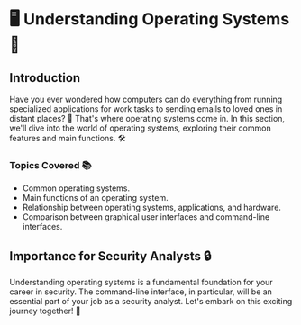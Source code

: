 # 🖥️ Understanding Operating Systems 🚀

## Introduction
Have you ever wondered how computers can do everything from running specialized applications for work tasks to sending emails to loved ones in distant places? 🤔 That's where operating systems come in. In this section, we'll dive into the world of operating systems, exploring their common features and main functions. 🛠️

### Topics Covered 📚
- Common operating systems.
- Main functions of an operating system.
- Relationship between operating systems, applications, and hardware.
- Comparison between graphical user interfaces and command-line interfaces.

## Importance for Security Analysts 🔒
Understanding operating systems is a fundamental foundation for your career in security. The command-line interface, in particular, will be an essential part of your job as a security analyst. Let's embark on this exciting journey together! 🌟

